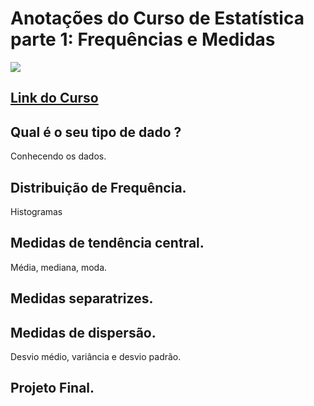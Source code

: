 # Anotações do Curso de Estatística parte 1: Frequências e Medidas
![](https://www.alura.com.br/assets/api/share/course-online-estatistica-distribuicoes-e-medidas.png)
## [Link do Curso](https://cursos.alura.com.br/course/estatistica-distribuicoes-e-medidas)

## Qual é o seu tipo de dado ?
Conhecendo os dados.

## Distribuição de Frequência.
Histogramas

## Medidas de tendência central.
Média, mediana, moda.

## Medidas separatrizes.


## Medidas de dispersão.
Desvio médio, variância e desvio padrão.
## Projeto Final.



